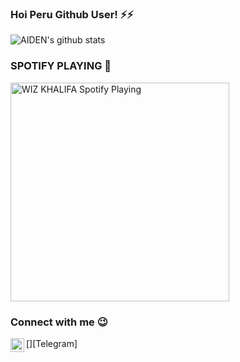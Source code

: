 ### Hoi Peru Github User! ⚡⚡

![AIDEN's github stats](https://github-readme-stats.vercel.app/api?username=Aid-3n)


### SPOTIFY PLAYING 🎵

<img src="https://now-playing-codestackr.vercel.app/api/spotify-playing" alt="WIZ KHALIFA Spotify Playing" width="350" />

### Connect with me 😉

[<img align="left" alt="Aid_3n | Telegram" width="22px" src="https://cdn.jsdelivr.net/npm/simple-icons@3.5.0/icons/telegram.svg" />][Telegram]


